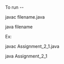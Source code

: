 To run --

javac filename.java

java filename


Ex: 

javac Assignment_2_1.java

java Assignment_2_1
